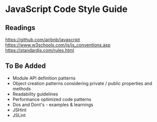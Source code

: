 # JavaScript Code Style Guide

## Readings

https://github.com/airbnb/javascript
https://www.w3schools.com/js/js_conventions.asp
https://standardjs.com/rules.html

## To Be Added

- Module API definition patterns
- Object creation patterns considering private / public properties and methods
- Readability guidelines
- Performance optimized code patterns
- Dos and Dont's - examples & learnings
- JSHint
- JSLint
